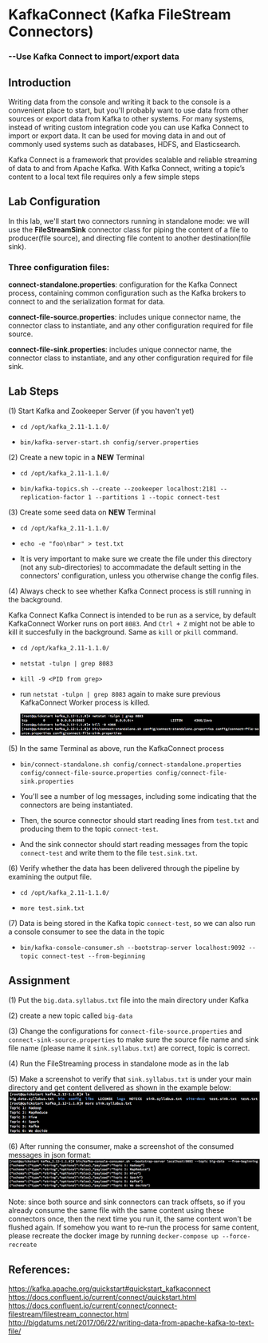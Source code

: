 # KafkaConnect  (Kafka FileStream Connectors)

### --Use Kafka Connect to import/export data

## Introduction

Writing data from the console and writing it back to the console is a convenient place to start, but you'll probably want to use data from other sources or export data from Kafka to other systems. For many systems, instead of writing custom integration code you can use Kafka Connect to import or export data. It can be used for moving data in and out of commonly used systems such as databases, HDFS, and Elasticsearch.

Kafka Connect is a framework that provides scalable and reliable streaming of data to and from Apache Kafka. With Kafka Connect, writing a topic’s content to a local text file requires only a few simple steps

## Lab Configuration

In this lab, we'll start two connectors running in standalone mode: we will use the **FileStreamSink** connector class for piping the content of a file to producer(file source), and directing file content to another destination(file sink).

### Three configuration files:
**connect-standalone.properties**: 
configuration for the Kafka Connect process, containing common configuration such as the Kafka brokers to connect to and the serialization format for data.

**connect-file-source.properties**: includes unique connector name, the connector class to instantiate, and any other configuration required for file source.

**connect-file-sink.properties**: includes unique connector name, the connector class to instantiate, and any other configuration required for file sink.

## Lab Steps
(1) Start Kafka and Zookeeper Server (if you haven't yet)

* `cd /opt/kafka_2.11-1.1.0/`  

* `bin/kafka-server-start.sh config/server.properties`

(2) Create a new topic in a **NEW** Terminal

* `cd /opt/kafka_2.11-1.1.0/`  

* `bin/kafka-topics.sh --create --zookeeper localhost:2181 --replication-factor 1 --partitions 1 --topic connect-test`

(3) Create some seed data on **NEW** Terminal

* `cd /opt/kafka_2.11-1.1.0/`  

* `echo -e "foo\nbar" > test.txt`  

* It is very important to make sure we create the file under this directory (not any sub-directories) to accommadate the default setting in the connectors' configuration, unless you otherwise change the config files.

(4) Always check to see whether Kafka Connect process is still running in the background.

Kafka Connect Kafka Connect is intended to be run as a service, by default KafkaConnect Worker runs on port `8083`. And `Ctrl + Z` might not be able to kill it succesfully in the background. Same as `kill` or `pkill` command. 

* `cd /opt/kafka_2.11-1.1.0/`  

* `netstat -tulpn | grep 8083`  

* `kill -9 <PID from grep>`  

* run `netstat -tulpn | grep 8083` again to make sure previous KafkaConnect Worker process is killed.

* ![Kill background worker process](Images/kill_worker_in_background.png)

(5) In the same Terminal as above, run the KafkaConnect process

* `bin/connect-standalone.sh config/connect-standalone.properties config/connect-file-source.properties config/connect-file-sink.properties`

* You'll see a number of log messages, including some indicating that the connectors are being instantiated. 

* Then, the source connector should start reading lines from `test.txt` and producing them to the topic `connect-test`.

* And the sink connector should start reading messages from the topic `connect-test` and write them to the file `test.sink.txt`.

(6) Verify whether the data has been delivered through the pipeline by examining the output file.

* `cd /opt/kafka_2.11-1.1.0/`  

* `more test.sink.txt`

(7) Data is being stored in the Kafka topic `connect-test`, so we can also run a console consumer to see the data in the topic

* `bin/kafka-console-consumer.sh --bootstrap-server localhost:9092 --topic connect-test --from-beginning`


## Assignment
(1) Put the `big.data.syllabus.txt` file into the main directory under Kafka  

(2) create a new topic called `big-data`

(3) Change the configurations for `connect-file-source.properties` and `connect-sink-source.properties` to make sure the source file name and sink file name (please name it `sink.syllabus.txt`)  are correct, topic is correct.

(4) Run the FileStreaming process in standalone mode as in the lab

(5) Make a screenshot to verify that `sink.syllabus.txt` is under your main directory and get content delivered as shown in the example below:  
![View from CLI](Images/view_from_CLI.png)

(6) After running the consumer, make a screenshot of the consumed messages in json format:  
![View from consumer](Images/view_from_consumer.png)


Note: since both source and sink connectors can track offsets, so if you already consume the same file with the same content using these connectors once, then the next time you run it, the same content won't be flushed again. If somehow you want to re-run the process for same content, please recreate the docker image by running `docker-compose up --force-recreate`

## References:
https://kafka.apache.org/quickstart#quickstart_kafkaconnect   
https://docs.confluent.io/current/connect/quickstart.html    
https://docs.confluent.io/current/connect/connect-filestream/filestream_connector.html    
http://bigdatums.net/2017/06/22/writing-data-from-apache-kafka-to-text-file/







